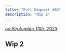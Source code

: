 ```yaml
---
title: "Pull Request #63"
description: "Wip 2"
---
```


*[on September 13th, 2023](https://github.com/BlueprintAttributes/BlueprintAttributes/pull/63)*

## Wip 2


